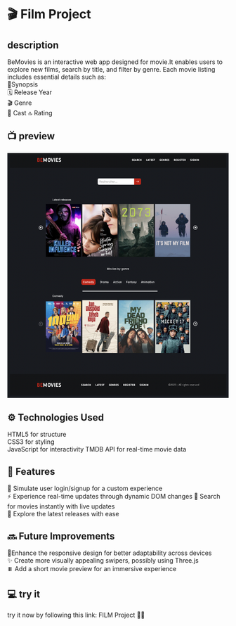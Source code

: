# 🎬 Film Project

## description 
BeMovies is an interactive web app designed for movie.It enables users to explore new films, search by title, and filter by genre. Each movie listing includes essential details such as:  
📖Synopsis  
🗓️​ Release Year  
🎬 Genre  
🥷​ Cast
🔝 Rating  

## ​📺​ preview 
![apercu](film.png)

## ⚙️​ Technologies Used
HTML5 for structure  
CSS3 for styling  
JavaScript for interactivity
TMDB API for real-time movie data  

## 🚀 Features
📝 Simulate user login/signup for a custom experience  
⚡ Experience real-time updates through dynamic DOM changes
🔎 Search for movies instantly with live updates  
🎥 Explore the latest releases with ease


## 🔜​ Future Improvements

📱Enhance the responsive design for better adaptability across devices  
✨ Create more visually appealing swipers, possibly using Three.js   
​⏸️​ Add a short movie preview for an immersive experience   

## ​💻​ try it 
try it now by following this link: FILM Project 🎥🍿



